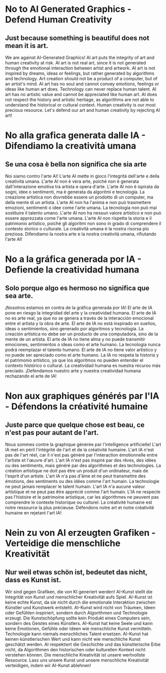 
# No to AI Generated Graphics - Defend Human Creativity
## Just because something is beautiful does not mean it is art.

We are against AI-Generated Graphics! AI art puts the integrity of art and human creativity at risk. AI art is not real art, since it is not generated through the emotional interaction between artist and artwork. AI art is not inspired by dreams, ideas or feelings, but rather generated by algorithms and technology. Art creation should not be a product of a computer, but of an artist's mind. AI art has no soul and cannot convey emotions, feelings or ideas like human art does. Technology can never replace human talent. AI art has no artistic value and cannot be appreciated like human art. AI does not respect the history and artistic heritage, as algorithms are not able to understand the historical or cultural context. Human creativity is our most precious resource. Let's defend our art and human creativity by rejecting AI art!

# No alla grafica generata dalle IA - Difendiamo la creatività umana
## Se una cosa è bella non significa che sia arte

Noi siamo contro l'arte AI! L'arte AI mette in gioco l'integrità dell'arte e della creatività umana. L'arte AI non è vera arte, poiché non è generata dall'interazione emotiva tra artista e opera d'arte. L'arte AI non è ispirata da sogni, idee o sentimenti, ma è generata da algoritmi e tecnologia. La creazione artistica non dovrebbe essere un prodotto di un computer, ma della mente di un artista. L'arte AI non ha l'anima e non può trasmettere emozioni, sentimenti o idee come l'arte umana. La tecnologia non può mai sostituire il talento umano. L'arte AI non ha nessun valore artistico e non può essere apprezzata come l'arte umana. L'arte AI non rispetta la storia e il patrimonio artistico, poiché gli algoritmi non sono in grado di comprendere il contesto storico o culturale. La creatività umana è la nostra risorsa più preziosa. Difendiamo la nostra arte e la nostra creatività umana, rifiutando l'arte AI!

# No a la gráfica generada por IA - Defiende la creatividad humana
## Solo porque algo es hermoso no significa que sea arte.

¡Nosotros estamos en contra de la gráfica generada por IA! El arte de IA pone en riesgo la integridad del arte y la creatividad humana. El arte de IA no es arte real, ya que no se genera a través de la interacción emocional entre el artista y la obra de arte. El arte de IA no está inspirado en sueños, ideas o sentimientos, sino generado por algoritmos y tecnología. La creación artística no debe ser un producto de una computadora, sino de la mente de un artista. El arte de IA no tiene alma y no puede transmitir emociones, sentimientos o ideas como el arte humano. La tecnología nunca podrá reemplazar el talento humano. El arte de IA no tiene valor artístico y no puede ser apreciado como el arte humano. La IA no respeta la historia y el patrimonio artístico, ya que los algoritmos no pueden entender el contexto histórico o cultural. La creatividad humana es nuestra recurso más preciado. ¡Defendamos nuestro arte y nuestra creatividad humana rechazando el arte de IA!


# Non aux graphiques générés par l'IA - Défendons la créativité humaine
## Juste parce que quelque chose est beau, ce n'est pas pour autant de l'art.

Nous sommes contre la graphique générée par l'intelligence artificielle! L'art IA met en péril l'intégrité de l'art et de la créativité humaine. L'art IA n'est pas de l'art réel, car il n'est pas généré par l'interaction émotionnelle entre l'artiste et l'œuvre d'art. L'art IA n'est pas inspiré par des rêves, des idées ou des sentiments, mais généré par des algorithmes et des technologies. La création artistique ne doit pas être un produit d'un ordinateur, mais de l'esprit d'un artiste. L'art IA n'a pas d'âme et ne peut transmettre des émotions, des sentiments ou des idées comme l'art humain. La technologie ne peut jamais remplacer le talent humain. L'art IA n'a aucune valeur artistique et ne peut pas être apprécié comme l'art humain. L'IA ne respecte pas l'histoire et le patrimoine artistique, car les algorithmes ne peuvent pas comprendre le contexte historique ou culturel. La créativité humaine est notre ressource la plus précieuse. Défendons notre art et notre créativité humaine en rejetant l'art IA!

# Nein zu von AI erzeugten Grafiken - Verteidige die menschliche Kreativität
## Nur weil etwas schön ist, bedeutet das nicht, dass es Kunst ist.

Wir sind gegen Grafiken, die von KI generiert werden! AI-Kunst stellt die Integrität von Kunst und menschlicher Kreativität aufs Spiel. AI-Kunst ist keine echte Kunst, da sie nicht durch die emotionale Interaktion zwischen Künstler und Kunstwerk entsteht. AI-Kunst wird nicht von Träumen, Ideen oder Gefühlen inspiriert, sondern durch Algorithmen und Technologie erzeugt. Die Kunstschöpfung sollte kein Produkt eines Computers sein, sondern des Geistes eines Künstlers. AI-Kunst hat keine Seele und kann keine Emotionen, Gefühle oder Ideen wie menschliche Kunst vermitteln. Technologie kann niemals menschliches Talent ersetzen. AI-Kunst hat keinen künstlerischen Wert und kann nicht wie menschliche Kunst geschätzt werden. AI respektiert die Geschichte und das künstlerische Erbe nicht, da Algorithmen den historischen oder kulturellen Kontext nicht verstehen können. Die menschliche Kreativität ist unsere wertvollste Ressource. Lass uns unsere Kunst und unsere menschliche Kreativität verteidigen, indem wir AI-Kunst ablehnen!